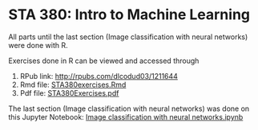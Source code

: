 # STA 380: Intro to Machine Learning

All parts until the last section (Image classification with neural networks) were done with R. 

Exercises done in R can be viewed and accessed through 
1. RPub link: http://rpubs.com/dlcodud03/1211644
2. Rmd file: [STA380exercises.Rmd](https://github.com/dlcodud03/STA380/blob/e624142248ca7312e6d5bd4f04493272ef7105b1/STA380exercises.Rmd)
3. Pdf file: [STA380Exercises.pdf](https://github.com/dlcodud03/STA380/blob/a70e2fc312fe9d81e394c736a3573e9aafc984ca/STA380Exercises.pdf)

The last section (Image classification with neural networks) was done on this Jupyter Notebook: [Image classification with neural networks.ipynb ](https://github.com/dlcodud03/STA380/blob/cd49e8233b7e5623ba09d39de5075e73bbf1d8c7/README.md)
